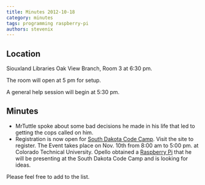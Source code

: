 ```yaml
---
title: Minutes 2012-10-18
category: minutes
tags: programming raspberry-pi
authors: stevenix
---
```


## Location

Siouxland Libraries Oak View Branch, Room 3 at 6:30 pm.

The room will open at 5 pm for setup.

A general help session will begin at 5:30 pm.

## Minutes

- MrTuttle spoke about some bad decisions he made in his life that led
  to getting the cops called on him.
- Registration is now open for [South Dakota Code
  Camp](http://southdakotacodecamp.net/). Visit the site to register.
  The Event takes place on Nov. 10th from 8:00 am to 5:00 pm. at
  Colorado Technical University. Opello obtained a [Raspberry
  Pi](http://www.raspberrypi.org/) that he will be presenting at the
  South Dakota Code Camp and is looking for ideas.

Please feel free to add to the list.
